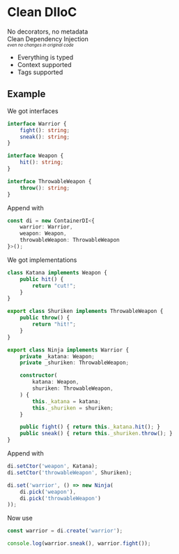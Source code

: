 # Clean DIIoC

No decorators, no metadata  
Clean Dependency Injection  
<sub><sup>*even no changes in original code*</sup></sub>

* Everything is typed
* Context supported
* Tags supported

## Example

We got interfaces
```ts
interface Warrior {
    fight(): string;
    sneak(): string;
}

interface Weapon {
    hit(): string;
}

interface ThrowableWeapon {
    throw(): string;
}
```

Append with
```ts
const di = new ContainerDI<{
    warrior: Warrior,
    weapon: Weapon,
    throwableWeapon: ThrowableWeapon
}>();
```

We  got implementations
```ts
class Katana implements Weapon {
    public hit() {
        return "cut!";
    }
}

export class Shuriken implements ThrowableWeapon {
    public throw() {
        return "hit!";
    }
}

export class Ninja implements Warrior {
    private _katana: Weapon;
    private _shuriken: ThrowableWeapon;

    constructor(
        katana: Weapon,
        shuriken: ThrowableWeapon,
    ) {
        this._katana = katana;
        this._shuriken = shuriken;
    }

    public fight() { return this._katana.hit(); }
    public sneak() { return this._shuriken.throw(); }
}
```

Append with
```ts
di.setCtor('weapon', Katana);
di.setCtor('throwableWeapon', Shuriken);

di.set('warrior', () => new Ninja(
    di.pick('weapon'),
    di.pick('throwableWeapon')
));
```

Now use
```ts
const warrior = di.create('warrior');

console.log(warrior.sneak(), warrior.fight());
```